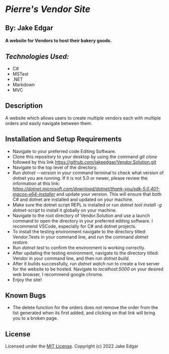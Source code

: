 # _Pierre's Vendor Site_

## By: Jake Edgar

#### A website for Vendors to host their bakery goods.

## _Technologies Used:_

* C#
* MSTest
* .NET
* Markdown
* MVC

## Description 

A website which allows users to create multiple vendors each with multiple orders and easily navigate between them.

## Installation and Setup Requirements

* Navigate to your preferred code Editing Software.
* Clone this repository to your desktop by using the command *git clone* followed by this link https://github.com/jakeedgar/Vendor.Solution.git
* Navigate to the top level of the directory. 
* Run *dotnet --version* in your command terminal to check what version of dotnet you are running. If it is not 5.0 or newer, please review the information at this link: *https://dotnet.microsoft.com/download/dotnet/thank-you/sdk-5.0.401-macos-x64-installer* and update your version. This will ensure that both C# and dotnet are installed and updated on your machine. 
* Make sure the dotnet script REPL is installed or run *dotnet tool install -g dotnet-script* to install it globally on your machine. 
* Navigate to the root directory of Vendor.Solution and use a launch command to open the directory in your preferred editing software. I recommend VSCode, especially for C# and dotnet projects. 
* To install the testing environment navigate to the directory titled: Vendor.Tests in your command line, and run the command *dotnet restore*. 
* Run *dotnet test* to confirm the environment is working correctly. 
* After updating the testing environment, navigate to the directory titled: Vendor in your command line, and then run *dotnet build*.
* After it builds successfully, run *dotnet watch run* to create a live server for the website to be hosted. Navigate to *localhost:5000* on your desired web browser, I recommend google chrome.
* Enjoy the site!


## Known Bugs
* The delete function for the orders does not remove the order from the list generated when its first added, and clicking on that link will bring you to a broken page. 

## License

Licensed under the [MIT License](LICENSE).
Copyright (c) 2022 Jake Edgar